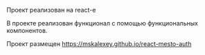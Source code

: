 Проект реализован на react-е

В проекте реализован функционал с помощью функциональных компонентов.

Проект размещен https://mskalexey.github.io/react-mesto-auth
